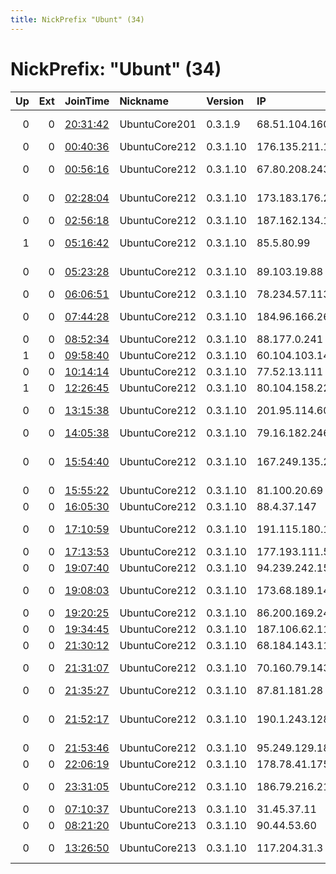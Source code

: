 ```yaml
---
title: NickPrefix "Ubunt" (34)
---
```


# NickPrefix: "Ubunt" (34)

|   Up |   Ext | JoinTime                                                                                            | Nickname      | Version   | IP              | AS                                       | CC   |   ORp |   Dirp | OS    | Contact   |   eFamMembers |
|-----:|------:|:----------------------------------------------------------------------------------------------------|:--------------|:----------|:----------------|:-----------------------------------------|:-----|------:|-------:|:------|:----------|--------------:|
|    0 |     0 | [20:31:42](https://metrics.torproject.org/rs.html#details/D5B31851A298BC946BDA660B1B74FB5E0002C064) | UbuntuCore201 | 0.3.1.9   | 68.51.104.160   | Comcast Cable Communications, LLC        | us   | 37551 |      0 | Linux | None      |             1 |
|    0 |     0 | [00:40:36](https://metrics.torproject.org/rs.html#details/5E0A437942E69767216B723E991F56E753EC717A) | UbuntuCore212 | 0.3.1.10  | 176.135.211.128 | Bouygues Telecom SA                      | fr   | 42821 |      0 | Linux | None      |             1 |
|    0 |     0 | [00:56:16](https://metrics.torproject.org/rs.html#details/E86272EB8BD30BFC831F07ABC7A9EC2FC568F608) | UbuntuCore212 | 0.3.1.10  | 67.80.208.243   | Cablevision Systems Corp.                | us   | 35491 |      0 | Linux | None      |             1 |
|    0 |     0 | [02:28:04](https://metrics.torproject.org/rs.html#details/5DFD338CB6C5B69882EE922A0EE36687F43F6968) | UbuntuCore212 | 0.3.1.10  | 173.183.176.224 | TELUS Communications Inc.                | ca   | 41167 |      0 | Linux | None      |             1 |
|    0 |     0 | [02:56:18](https://metrics.torproject.org/rs.html#details/A9874707765C277B8BF35F4249AA127A13B0A1DF) | UbuntuCore212 | 0.3.1.10  | 187.162.134.161 | Axtel, S.A.B. de C.V.                    | mx   | 37207 |      0 | Linux | None      |             1 |
|    1 |     0 | [05:16:42](https://metrics.torproject.org/rs.html#details/1DE39E1CC051274951073453E0BEB594A1612DDA) | UbuntuCore212 | 0.3.1.10  | 85.5.80.99      | Swisscom Switzerland Ltd                 | ch   | 34497 |      0 | Linux | None      |             1 |
|    0 |     0 | [05:23:28](https://metrics.torproject.org/rs.html#details/22441401802595E5D3D032195C9EC2023B50571C) | UbuntuCore212 | 0.3.1.10  | 89.103.19.88    | Liberty Global Operations B.V.           | cz   | 46367 |      0 | Linux | None      |             1 |
|    0 |     0 | [06:06:51](https://metrics.torproject.org/rs.html#details/E311B88CAED2F0256BFD28421880AE21E0B80DA4) | UbuntuCore212 | 0.3.1.10  | 78.234.57.113   | Free SAS                                 | fr   | 36433 |      0 | Linux | None      |             1 |
|    0 |     0 | [07:44:28](https://metrics.torproject.org/rs.html#details/36E8589CDD9A98699F09A23D1ABA1EC23B4D1B67) | UbuntuCore212 | 0.3.1.10  | 184.96.166.26   | Qwest Communications Company, LLC        | us   | 37185 |      0 | Linux | None      |             1 |
|    0 |     0 | [08:52:34](https://metrics.torproject.org/rs.html#details/73A1093296F4834514B4111FA48F5556CC3EA1E9) | UbuntuCore212 | 0.3.1.10  | 88.177.0.241    | Free SAS                                 | fr   | 38247 |      0 | Linux | None      |             1 |
|    1 |     0 | [09:58:40](https://metrics.torproject.org/rs.html#details/E0E9F27A1C568E6FBB7C777EAEAD751EBAC8F5DE) | UbuntuCore212 | 0.3.1.10  | 60.104.103.143  | Softbank BB Corp.                        | jp   | 40063 |      0 | Linux | None      |             1 |
|    0 |     0 | [10:14:14](https://metrics.torproject.org/rs.html#details/E2F9E4D988BD8C8F35C89546069E3EE2DA307077) | UbuntuCore212 | 0.3.1.10  | 77.52.13.111    | PrJSC MTS UKRAINE                        | ua   | 32789 |      0 | Linux | None      |             1 |
|    1 |     0 | [12:26:45](https://metrics.torproject.org/rs.html#details/510F4689F327B67BE36F09C41A1C896A19BF58D4) | UbuntuCore212 | 0.3.1.10  | 80.104.158.229  | Telecom Italia                           | it   | 41253 |      0 | Linux | None      |             1 |
|    0 |     0 | [13:15:38](https://metrics.torproject.org/rs.html#details/7529C1BE0CD7AADE1DF5C809EA4E3BA97876B144) | UbuntuCore212 | 0.3.1.10  | 201.95.114.60   | TELEFu00D4NICA BRASIL S.A                | br   | 41723 |      0 | Linux | None      |             1 |
|    0 |     0 | [14:05:38](https://metrics.torproject.org/rs.html#details/C16AD6D6F070F121912BB1BD5EF2EC352265B178) | UbuntuCore212 | 0.3.1.10  | 79.16.182.246   | Telecom Italia                           | it   | 34877 |      0 | Linux | None      |             1 |
|    0 |     0 | [15:54:40](https://metrics.torproject.org/rs.html#details/67ECFC5E9DC76C6DA09529EC1793CA7DC9117EAC) | UbuntuCore212 | 0.3.1.10  | 167.249.135.245 | SUM SISTEMA DA INFORMAu00C7u00C3O LTDA   | br   | 41311 |      0 | Linux | None      |             1 |
|    0 |     0 | [15:55:22](https://metrics.torproject.org/rs.html#details/FEC9468822F6885B18A5C10621698A5077B43D4B) | UbuntuCore212 | 0.3.1.10  | 81.100.20.69    | Virgin Media Limited                     | gb   | 33603 |      0 | Linux | None      |             1 |
|    0 |     0 | [16:05:30](https://metrics.torproject.org/rs.html#details/452D56C7209A394424931ACF6606BD0A77DDC896) | UbuntuCore212 | 0.3.1.10  | 88.4.37.147     | Telefonica De Espana                     | es   | 38203 |      0 | Linux | None      |             1 |
|    0 |     0 | [17:10:59](https://metrics.torproject.org/rs.html#details/43172675E4BA9B3503E2114D865A2B2A7678AACD) | UbuntuCore212 | 0.3.1.10  | 191.115.180.159 | TELEFu00D3NICA CHILE S.A.                | cl   | 38635 |      0 | Linux | None      |             1 |
|    0 |     0 | [17:13:53](https://metrics.torproject.org/rs.html#details/F10A08E460E119A329C785C165C25F183FC48C2F) | UbuntuCore212 | 0.3.1.10  | 177.193.111.55  | CLARO S.A.                               | br   | 42930 |      0 | Linux | None      |             1 |
|    0 |     0 | [19:07:40](https://metrics.torproject.org/rs.html#details/12CF8F4B4BB46789ADE071F9C929BE2B4E010E87) | UbuntuCore212 | 0.3.1.10  | 94.239.242.156  | Bouygues Telecom SA                      | fr   | 46729 |      0 | Linux | None      |             1 |
|    0 |     0 | [19:08:03](https://metrics.torproject.org/rs.html#details/0569ED9E50E2ADCE86C5AABE18EFB4EA0997DD2E) | UbuntuCore212 | 0.3.1.10  | 173.68.189.142  | MCI Communications Services, Inc. d/b/a  | us   | 43417 |      0 | Linux | None      |             1 |
|    0 |     0 | [19:20:25](https://metrics.torproject.org/rs.html#details/53028F3EB8D5B9EC2337B83946928B60A5776385) | UbuntuCore212 | 0.3.1.10  | 86.200.169.241  | Orange                                   | fr   | 45955 |      0 | Linux | None      |             1 |
|    0 |     0 | [19:34:45](https://metrics.torproject.org/rs.html#details/7C30891501642AB5663B29D9F16E918AF5F58F15) | UbuntuCore212 | 0.3.1.10  | 187.106.62.110  | CLARO S.A.                               | br   | 35333 |      0 | Linux | None      |             1 |
|    0 |     0 | [21:30:12](https://metrics.torproject.org/rs.html#details/DF969B2E89BFCE93804CDCDA813F8FD04F3C9347) | UbuntuCore212 | 0.3.1.10  | 68.184.143.114  | Charter Communications                   | us   | 46333 |      0 | Linux | None      |             1 |
|    0 |     0 | [21:31:07](https://metrics.torproject.org/rs.html#details/5DC3948F9F059EAF6217AA5F0ABB64EA5A21F167) | UbuntuCore212 | 0.3.1.10  | 70.160.79.143   | Cox Communications Inc.                  | us   | 34099 |      0 | Linux | None      |             1 |
|    0 |     0 | [21:35:27](https://metrics.torproject.org/rs.html#details/E87C9472CF09E00C0DF370840D67CDCE4B64E4B6) | UbuntuCore212 | 0.3.1.10  | 87.81.181.28    | Sky UK Limited                           | gb   | 35953 |      0 | Linux | None      |             1 |
|    0 |     0 | [21:52:17](https://metrics.torproject.org/rs.html#details/4B9731643CB409E7740F4598232D60D68487005A) | UbuntuCore212 | 0.3.1.10  | 190.1.243.128   | EMPRESAS MUNICIPALES DE CALI E.I.C.E. E. | co   | 35269 |      0 | Linux | None      |             1 |
|    0 |     0 | [21:53:46](https://metrics.torproject.org/rs.html#details/C85933EBF0F75669040DEBF22FE89DB787575FFE) | UbuntuCore212 | 0.3.1.10  | 95.249.129.187  | Telecom Italia                           | it   | 43793 |      0 | Linux | None      |             1 |
|    0 |     0 | [22:06:19](https://metrics.torproject.org/rs.html#details/4E3F41298D9A8562C935C53616A9937C10F0EB76) | UbuntuCore212 | 0.3.1.10  | 178.78.41.175   | LLC Columbia Telecom                     | ru   | 35861 |      0 | Linux | None      |             1 |
|    0 |     0 | [23:31:05](https://metrics.torproject.org/rs.html#details/F4D32819693A3DC6CA0D48DB131A1836C703FFEC) | UbuntuCore212 | 0.3.1.10  | 186.79.216.218  | TELEFu00D3NICA CHILE S.A.                | cl   | 46031 |      0 | Linux | None      |             1 |
|    0 |     0 | [07:10:37](https://metrics.torproject.org/rs.html#details/D08A267DE08676C6012C9AC2ED722A2661B23879) | UbuntuCore213 | 0.3.1.10  | 31.45.37.11     | Telenor Norge AS                         | no   | 37479 |      0 | Linux | None      |             1 |
|    0 |     0 | [08:21:20](https://metrics.torproject.org/rs.html#details/3562E5A76960DA61DD3F3993F32BFB2734B50F16) | UbuntuCore213 | 0.3.1.10  | 90.44.53.60     | Orange                                   | fr   | 42620 |      0 | Linux | None      |             1 |
|    0 |     0 | [13:26:50](https://metrics.torproject.org/rs.html#details/2859E4CCD921B490F21B772D4A1808A2E3399556) | UbuntuCore213 | 0.3.1.10  | 117.204.31.3    | National Internet Backbone               | in   | 35217 |      0 | Linux | None      |             1 |
